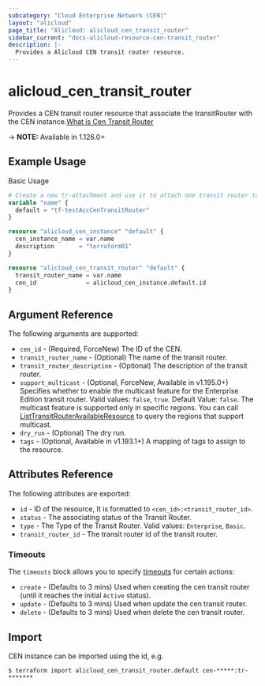 ```yaml
---
subcategory: "Cloud Enterprise Network (CEN)"
layout: "alicloud"
page_title: "Alicloud: alicloud_cen_transit_router"
sidebar_current: "docs-alicloud-resource-cen-transit_router"
description: |-
  Provides a Alicloud CEN transit router resource.
---
```


# alicloud\_cen_transit_router

Provides a CEN transit router resource that associate the transitRouter with the CEN instance.[What is Cen Transit Router](https://help.aliyun.com/document_detail/261169.html)

-> **NOTE:** Available in 1.126.0+

## Example Usage

Basic Usage

```terraform
# Create a new tr-attachment and use it to attach one transit router to a new CEN
variable "name" {
  default = "tf-testAccCenTransitRouter"
}

resource "alicloud_cen_instance" "default" {
  cen_instance_name = var.name
  description       = "terraform01"
}

resource "alicloud_cen_transit_router" "default" {
  transit_router_name = var.name
  cen_id              = alicloud_cen_instance.default.id
}
```
## Argument Reference

The following arguments are supported:

* `cen_id` - (Required, ForceNew) The ID of the CEN.
* `transit_router_name` - (Optional) The name of the transit router.
* `transit_router_description` - (Optional) The description of the transit router.
* `support_multicast` - (Optional, ForceNew, Available in v1.195.0+) Specifies whether to enable the multicast feature for the Enterprise Edition transit router. Valid values: `false`, `true`. Default Value: `false`. The multicast feature is supported only in specific regions. You can call [ListTransitRouterAvailableResource](https://www.alibabacloud.com/help/en/cloud-enterprise-network/latest/api-doc-cbn-2017-09-12-api-doc-listtransitrouteravailableresource) to query the regions that support multicast.
* `dry_run` - (Optional) The dry run.
* `tags` - (Optional, Available in v1.193.1+) A mapping of tags to assign to the resource.

## Attributes Reference

The following attributes are exported:

* `id` - ID of the resource, It is formatted to `<cen_id>:<transit_router_id>`.
* `status` - The associating status of the Transit Router.
* `type` - The Type of the Transit Router. Valid values: `Enterprise`, `Basic`.
* `transit_router_id` -  The transit router id of the transit router.

### Timeouts

The `timeouts` block allows you to specify [timeouts](https://www.terraform.io/docs/configuration-0-11/resources.html#timeouts) for certain actions:

* `create` - (Defaults to 3 mins) Used when creating the cen transit router (until it reaches the initial `Active` status).
* `update` - (Defaults to 3 mins) Used when update the cen transit router.
* `delete` - (Defaults to 3 mins) Used when delete the cen transit router.

## Import

CEN instance can be imported using the id, e.g.

```shell
$ terraform import alicloud_cen_transit_router.default cen-*****:tr-*******
```
